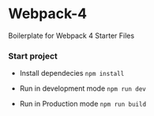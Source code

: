 # Webpack-4
Boilerplate for Webpack 4 Starter Files

### Start project
+ Install dependecies
`npm install`

+ Run in development mode
`npm run dev`

+ Run in Production mode
`npm run build`
